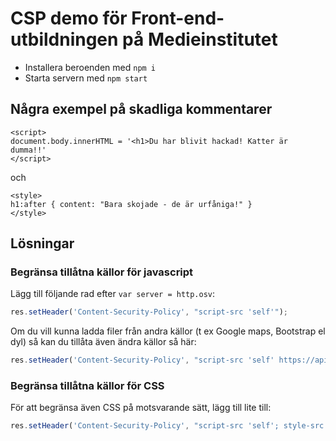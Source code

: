 # CSP demo för Front-end-utbildningen på Medieinstitutet

* Installera beroenden med `npm i`
* Starta servern med `npm start`


## Några exempel på skadliga kommentarer
```
<script>
document.body.innerHTML = '<h1>Du har blivit hackad! Katter är dumma!!'
</script>
```

och
```
<style>
h1:after { content: "Bara skojade - de är urfåniga!" }
</style>
```

## Lösningar

### Begränsa tillåtna källor för javascript

Lägg till följande rad efter `var server = http.osv`:

```javascript
res.setHeader('Content-Security-Policy', "script-src 'self'");
```
Om du vill kunna ladda filer från andra källor (t ex Google maps, Bootstrap el dyl) så kan du
 tillåta även ändra källor så här:
 ```javascript
 res.setHeader('Content-Security-Policy', "script-src 'self' https://apis.google.com");
 ```
 
 ### Begränsa tillåtna källor för CSS
 
För att begränsa även CSS på motsvarande sätt, lägg till lite till:
```javascript
res.setHeader('Content-Security-Policy', "script-src 'self'; style-src 'self'");
```